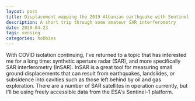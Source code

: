 ```yaml
---
layout: post
title: Displacement mapping the 2019 Albanian earthquake with Sentinel 1 InSAR
description: A short trip through some amateur SAR interferometry
date: 2020-04-23
tags: sensing
categories: hobbies
---
```


With COVID isolation continuing, I’ve returned to a topic that has interested me for a long time: synthetic aperture radar (SAR), and more specifically SAR interferometry (InSAR). InSAR is a great tool for measuring small ground displacements that can result from earthquakes, landslides, or subsidence into cavities such as those left behind by oil and gas exploration. There are a number of SAR satellites in operation currently, but I'll be using freely accessible data from the ESA's Sentinel-1 platform. 